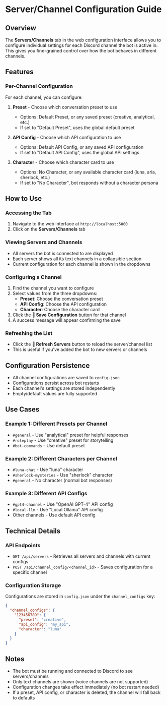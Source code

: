 # Server/Channel Configuration Guide

## Overview

The **Servers/Channels** tab in the web configuration interface allows you to configure individual settings for each Discord channel the bot is active in. This gives you fine-grained control over how the bot behaves in different channels.

## Features

### Per-Channel Configuration
For each channel, you can configure:

1. **Preset** - Choose which conversation preset to use
   - Options: Default Preset, or any saved preset (creative, analytical, etc.)
   - If set to "Default Preset", uses the global default preset

2. **API Config** - Choose which API configuration to use
   - Options: Default API Config, or any saved API configuration
   - If set to "Default API Config", uses the global API settings

3. **Character** - Choose which character card to use
   - Options: No Character, or any available character card (luna, aria, sherlock, etc.)
   - If set to "No Character", bot responds without a character persona

## How to Use

### Accessing the Tab
1. Navigate to the web interface at `http://localhost:5000`
2. Click on the **Servers/Channels** tab

### Viewing Servers and Channels
- All servers the bot is connected to are displayed
- Each server shows all its text channels in a collapsible section
- Current configuration for each channel is shown in the dropdowns

### Configuring a Channel
1. Find the channel you want to configure
2. Select values from the three dropdowns:
   - **Preset**: Choose the conversation preset
   - **API Config**: Choose the API configuration
   - **Character**: Choose the character card
3. Click the **💾 Save Configuration** button for that channel
4. A success message will appear confirming the save

### Refreshing the List
- Click the **🔄 Refresh Servers** button to reload the server/channel list
- This is useful if you've added the bot to new servers or channels

## Configuration Persistence

- All channel configurations are saved to `config.json`
- Configurations persist across bot restarts
- Each channel's settings are stored independently
- Empty/default values are fully supported

## Use Cases

### Example 1: Different Presets per Channel
- `#general` - Use "analytical" preset for helpful responses
- `#roleplay` - Use "creative" preset for storytelling
- `#bot-commands` - Use default preset

### Example 2: Different Characters per Channel
- `#luna-chat` - Use "luna" character
- `#sherlock-mysteries` - Use "sherlock" character
- `#general` - No character (normal bot responses)

### Example 3: Different API Configs
- `#gpt4-channel` - Use "OpenAI GPT-4" API config
- `#local-llm` - Use "Local Ollama" API config
- Other channels - Use default API config

## Technical Details

### API Endpoints
- `GET /api/servers` - Retrieves all servers and channels with current configs
- `POST /api/channel_config/<channel_id>` - Saves configuration for a specific channel

### Configuration Storage
Configurations are stored in `config.json` under the `channel_configs` key:

```json
{
  "channel_configs": {
    "123456789": {
      "preset": "creative",
      "api_config": "my_api",
      "character": "luna"
    }
  }
}
```

## Notes

- The bot must be running and connected to Discord to see servers/channels
- Only text channels are shown (voice channels are not supported)
- Configuration changes take effect immediately (no bot restart needed)
- If a preset, API config, or character is deleted, the channel will fall back to defaults
